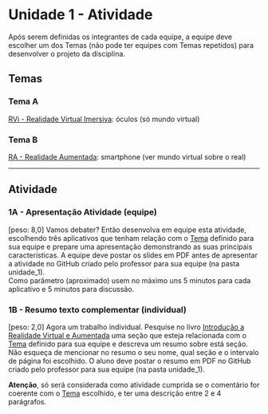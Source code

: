 # Unidade 1 - Atividade  

Após serem definidas os integrantes de cada equipe, a equipe deve escolher um dos Temas (não pode ter equipes com Temas repetidos) para desenvolver o projeto da disciplina.  

## Temas

### Tema A

[RVi - Realidade Virtual Imersiva](README.md#realidade-virtual-imersiva-rv--rvi "RVi - Realidade Virtual Imersiva"): óculos (só mundo virtual)  

### Tema B

[RA - Realidade Aumentada](README.md#realidade-virtual-aumentada-ra "RA - Realidade Aumentada"): smartphone (ver mundo virtual sobre o real)  

<!--
### Tema C

[RL - Realidade aLternativa](README.md#realidade-virtual-alternativa "RL - Realidade aLternativa"): GPS ("passear" pelo mundo real)  

### Tema D

[MV - Metaverso](README.md#metaverso "MV - Metaverso"): propiciar cooperação / colaboração, e pode usar RVi/RA/RA  

-->

----------

## Atividade

### 1A - Apresentação Atividade (equipe)

\[peso: 8,0] Vamos debater? Então desenvolva em equipe esta atividade, escolhendo três aplicativos que tenham relação com o [Tema](#temas) definido para sua equipe e prepare uma apresentação demonstrando as suas principais características. A equipe deve postar os slides em PDF antes de apresentar a atividade no GitHub criado pelo professor para sua equipe (na pasta unidade_1).  
Como parâmetro (aproximado) usem no máximo uns 5 minutos para cada aplicativo e 5 minutos para discussão.  

### 1B - Resumo texto complementar (individual)

\[peso: 2,0] Agora um trabalho individual. Pesquise no livro [Introdução a Realidade Virtual e Aumentada](RealidadeVirtual_imgs/Conceitos-rv-ra.pdf "Introdução a Realidade Virtual e Aumentada") uma seção que esteja relacionada com o [Tema](#temas "Tema") definido para sua equipe e descreva um resumo sobre está seção.  
Não esqueça de mencionar no resumo o seu nome, qual seção e o intervalo de página foi escolhido. O aluno deve postar o resumo em PDF no GitHub criado pelo professor para sua equipe (na pasta unidade_1).  

**Atenção**, só será considerada como atividade cumprida se o comentário for coerente com o [Tema](#temas "Tema") escolhido, e ter uma descrição entre 2 e 4 parágrafos.  
